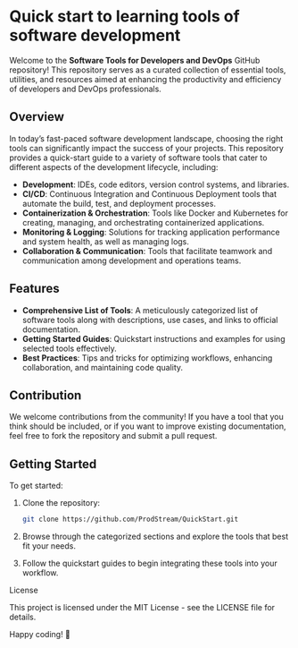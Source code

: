 # Quick start to learning tools of software development

Welcome to the **Software Tools for Developers and DevOps** GitHub repository! This repository serves as a curated collection of essential tools, utilities, and resources aimed at enhancing the productivity and efficiency of developers and DevOps professionals.

## Overview

In today’s fast-paced software development landscape, choosing the right tools can significantly impact the success of your projects. This repository provides a quick-start guide to a variety of software tools that cater to different aspects of the development lifecycle, including:

- **Development**: IDEs, code editors, version control systems, and libraries.
- **CI/CD**: Continuous Integration and Continuous Deployment tools that automate the build, test, and deployment processes.
- **Containerization & Orchestration**: Tools like Docker and Kubernetes for creating, managing, and orchestrating containerized applications.
- **Monitoring & Logging**: Solutions for tracking application performance and system health, as well as managing logs.
- **Collaboration & Communication**: Tools that facilitate teamwork and communication among development and operations teams.

## Features

- **Comprehensive List of Tools**: A meticulously categorized list of software tools along with descriptions, use cases, and links to official documentation.
- **Getting Started Guides**: Quickstart instructions and examples for using selected tools effectively.
- **Best Practices**: Tips and tricks for optimizing workflows, enhancing collaboration, and maintaining code quality.

## Contribution

We welcome contributions from the community! If you have a tool that you think should be included, or if you want to improve existing documentation, feel free to fork the repository and submit a pull request. 

## Getting Started

To get started:
1. Clone the repository:
   ```bash
   git clone https://github.com/ProdStream/QuickStart.git


2. Browse through the categorized sections and explore the tools that best fit your needs.

3. Follow the quickstart guides to begin integrating these tools into your workflow.


License

This project is licensed under the MIT License - see the LICENSE file for details.


Happy coding! 🚀
